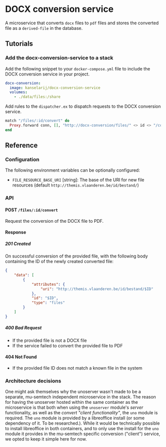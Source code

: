 # DOCX conversion service

A microservice that converts `docx` files to `pdf` files and stores the converted file as a `derived-file` in the database.


## Tutorials
### Add the docx-conversion-service to a stack
Add the following snippet to your `docker-compose.yml` file to include the DOCX conversion service in your project.

```yml
docx-conversion:
  image: kanselarij/docx-conversion-service
  volumes:
    - ./data/files:/share
```

Add rules to the `dispatcher.ex` to dispatch requests to the DOCX conversion service.

```ex
match "/files/:id/convert" do
  Proxy.forward conn, [], "http://docx-conversion/files/" <> id <> "/convert"
end
```

## Reference
### Configuration
The following environment variables can be optionally configured:
 - `FILE_RESOURCE_BASE_URI` [string]: The base of the URI for new file resources (default `http://themis.vlaanderen.be/id/bestand/`)

### API

#### POST `/files/:id/convert`

Request the conversion of the DOCX file to PDF.

#### Response
##### 201 Created

On successful conversion of the provided file, with the following body containing the ID of the newly created converted file:

```json
{
	"data": [
		{
			"attributes": {
				"uri": "http://themis.vlaanderen.be/id/bestand/$ID"
			},
			"id": "$ID",
			"type": "files"
		}
	]
}
```

##### 400 Bad Request
- If the provided file is not a DOCX file
- If the service failed to convert the provided file to PDF

#### 404 Not Found
- If the provided file ID does not match a known file in the system

### Architecture decisions

One might ask themselves why the unoserver wasn't made to be a separate, mu-semtech independent
microservice in the stack. The reason for having the unoserver hosted within the same container as
the microservice is that both when using the `unoserver` module's *server* functionality, as well as the
*convert "client functionality"*, the `uno` module is required. The `uno` module is provided by a libreoffice install (or some dependency of it. To be researched.).
While it would be technically possible to install libreoffice in both containers, and to only use the install for the `uno` module it provides in the mu-semtech specific conversion ("client") service, we opted to keep it simple here for now.  
